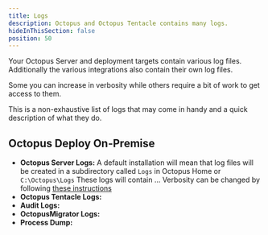 ```yaml
---
title: Logs
description: Octopus and Octopus Tentacle contains many logs.
hideInThisSection: false
position: 50
---
```


Your Octopus Server and deployment targets contain various log files. Additionally the various integrations also contain their own log files.

Some you can increase in verbosity while others require a bit of work to get access to them.

This is a non-exhaustive list of logs that may come in handy and a quick description of what they do.

## Octopus Deploy On-Premise 

- **Octopus Server Logs:** A default installation will mean that log files will be created in a subdirectory called `Logs` in Octopus Home or `C:\Octopus\Logs`
These logs will contain ...
Verbosity can be changed by following [these instructions](/docs/support/log-files/index.md)
- **Octopus Tentacle Logs:**
- **Audit Logs:**
- **OctopusMigrator Logs:**
- **Process Dump:**


  
